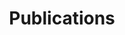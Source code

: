 ---
title: Publications
layout: collection
permalink: /research/
collection: publications
sort_order: reverse
classes: wide
---